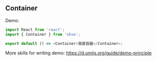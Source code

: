 ## Container

Demo:

```js
import React from 'react';
import { Container } from 'okve';

export default () => <Container>我是容器</Container>;
```

More skills for writing demo: https://d.umijs.org/guide/demo-principle
